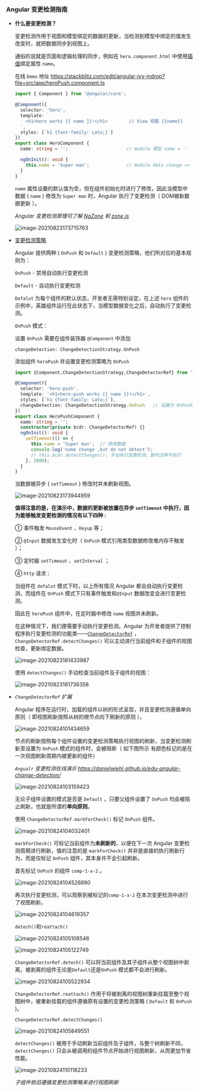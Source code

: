 ### Angular 变更检测指南

+ **什么是变更检测？**

  变更检测作用于视图和模型绑定的数据的更新，当检测到模型中绑定的值发生改变时，就把数据同步到视图上。

  通俗的说就是页面和逻辑处理的同步，例如在 `hero.component.html` 中使用[插值](https://angular.cn/guide/interpolation)绑定属性 `name`。

  在线 `Demo` 地址 https://stackblitz.com/edit/angular-ivy-jndrop?file=src/app/heroPush.component.ts

  ```typescript
  import { Component } from '@angular/core';
  
  @Component({
    selector: 'hero',
    template: `
      <h1>hero works {{ name }}!</h1>        // View 视图 {{name}}
    `,
    styles: [`h1 {font-family: Lato;}`]
  })
  export class HeroComponent {
    name: string = '';                      // module 模型 name = ''
  
    ngOnInit(): void {
      this.name = 'Super man';              // module data change => name = 'Super man'
    }
  }
  ```

    `name` 属性设置的默认值为空，但在组件初始化时进行了修改，因此当模型中数据 ( `name` ) 修改为 `Super man` 时，Angular 执行了变更检测（ DOM被新数据更新 ）。

  *Angular 变更检测原理可了解  [NgZone](https://angular.cn/guide/zone) 和 [zone.js](https://github.com/angular/zone.js)*

  ![image-20210823173715763](.\typora-user-images\image-20210823173715763.png)

+ [变更检测策略](https://angular.cn/api/core/ChangeDetectionStrategy)

  Angular 提供两种 ( `OnPush` 和 `Default` ) 变更检测策略，他们所对应的基本规则为：

  `OnPush`      -   禁用自动执行变更检测

  `Default`    -   自动执行变更检测

  `Defalut` 为每个组件的默认状态，开发者无需特别设定，在上述 `hero` 组件的示例中，英雄组件运行在此状态下，当模型数据变化之后，自动执行了变更检测。

  `OnPush` 模式：

  设置 `OnPush` 需要在组件装饰器 `@Component` 中添加 

  `changeDetection: ChangeDetectionStrategy.OnPush`

  添加组件 `heroPush` 并设置变更检测策略为 `OnPush`

  ```typescript
  import {Component,ChangeDetectionStrategy,ChangeDetectorRef} from '@angular/core';
  
  @Component({
    selector: 'hero-push',
    template: `<h1>hero-push works {{ name }}!</h1>`,
    styles: [`h1 {font-family: Lato;}`],
    changeDetection: ChangeDetectionStrategy.OnPush   // 设置为 OnPush 模式
  })
  export class HeroPushComponent {
    name: string = '';
    constructor(private $cdr: ChangeDetectorRef) {}
    ngOnInit(): void {
      setTimeout(() => {
        this.name = 'Super man';  // 修改数据
        console.log('name change ,but do not detect');
        // this.$cdr.detectChanges(); 手动执行变更检测，暂时注释不执行
      }, 1000);
    }
  }
  ```

  当数据被异步 ( `setTimeout` ) 修改时并未刷新视图。

  ![image-20210823173944959](.\typora-user-images\image-20210823173944959.png)

  **值得注意的是，在演示中，数据的更新被放置在异步 `setTimeout` 中执行，因为能够触发变更检测的情况有以下四种 :**

  ① 事件触发 `MouseEvent` 、`Keyup` 等；

  ② `@Input` 数据发生变化时（ `OnPush` 模式引用类型数据修改堆内存不触发 ）；

  ③ 定时器 `setTimeout` 、`setInterval` ；

  ④ `http` 请求 ;

  当组件在 `defalut` 模式下时，以上所有情况 Angular 都会自动执行变更检测，而组件在 `OnPush` 模式下只有事件触发和`@Input` 数据改变会进行变更检测。

  因此在 `heroPush` 组件中，在定时器中修改 `name` 视图并未刷新。

  在这种情况下，我们便需要手动执行变更检测。Angular 为开发者提供了控制程序执行变更检测的功能类——[`ChangeDetectorRef`](https://angular.cn/api/core/ChangeDetectorRef) ，`ChangeDetectorRef.detectChanges()` 可以主动进行当前组件和子组件的视图检查，更新绑定数据。

  ![image-20210823181433987](.\typora-user-images\image-20210823181433987.png)

  使用 `detectChanges()` 手动检查当前组件及子组件的视图：

  ![image-20210823181736358](.\typora-user-images\image-20210823181736358.png)

+ *`ChangeDetectorRef` 扩展*

  Angular 程序在运行时，加载的组件以树的形式呈现，并且变更检测遵循单向原则（ 即视图刷新按照从树的根节点向下刷新的原则 ）。

  ![image-20210824101434659](.\typora-user-images\image-20210824101434659.png)

  节点的刷新按照每个组件设置的变更检测策略执行视图的刷新，当变更检测刷新至设置为 `OnPush` 模式的组件时，会被阻断（ 如下图所示 有颜色标记的是在一次视图刷新周期内被更新的组件）

  *`Angualr` 变更检测在线演示 https://danielwiehl.github.io/edu-angular-change-detection/*

  ![image-20210824103159423](.\typora-user-images\image-20210824103159423.png)

  无论子组件设置的模式是否是 `Default` ，只要父组件设置了 `OnPush` 均会被阻止刷新，也就是所谓的**单向原则**。

  使用 `ChangeDetectorRef.markForCheck()` 标记 `OnPush` 组件。

  ![image-20210824104032401](.\typora-user-images\image-20210824104032401.png)

  `markForCheck()` 可标记当前组件为**未刷新的**，以便在下一次 Angular 变更检测周期进行刷新，值的注意的是 `markForCheck()` 并非是直接的执行刷新行为，而是仅标记 `OnPush` 组件，其本身并不会引起刷新。

  首先标记 `OnPush` 的组件 `comp-1-x-2` 。

  ![image-20210824104526890](.\typora-user-images\image-20210824104526890.png)

  再次执行变更检测，可以观察到被标记的`comp-1-x-2` 在本次变更检测中进行了视图刷新。

  ![image-20210824104619357](.\typora-user-images\image-20210824104619357.png)

  `detech()`和`reattach()`

  ![image-20210824105108546](.\typora-user-images\image-20210824105108546.png)

  ![image-20210824105122749](.\typora-user-images\image-20210824105122749.png)

  `ChangeDetectorRef.detech()` 可以将当前组件及其子组件从整个视图树中剥离，被剥离的组件无论是`Default`还是`OnPush` 模式都不会进行刷新。

  ![image-20210824105522934](.\typora-user-images\image-20210824105522934.png)

  `ChangeDetectorRef.reattach()` 作用于将被剥离的视图树重新挂载至整个视图树中，被重新挂载的组件遵循原有设置的变更检测策略 ( `Default` 和 `OnPush` )。

  `ChangeDetectorRef.detectChanges()` 

  ![image-20210824105849551](.\typora-user-images\image-20210824105849551.png)

  `detectChanges()` 被用于手动刷新当前组件及子组件，与整个树刷新不同，`detectChanges()` 只会从被调用的组件节点开始进行视图刷新，从而更加节省性能。

  ![image-20210824110118233](.\typora-user-images\image-20210824110118233.png)

  *子组件依旧遵循变更检测策略来进行视图刷新*

  
